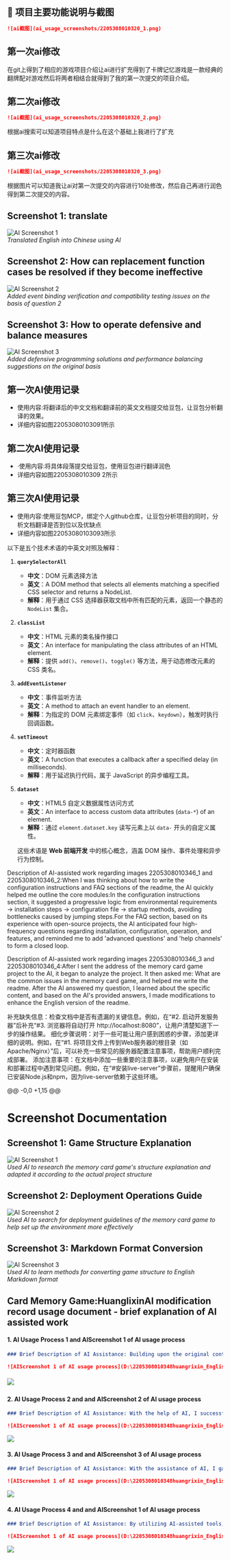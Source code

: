 
## 📮 项目主要功能说明与截图

```markdown
![ai截图](ai_usage_screenshots/2205308010320_1.png)
```
## 第一次ai修改
在git上得到了相应的游戏项目介绍让ai进行扩充得到了卡牌记忆游戏是一款经典的翻牌配对游戏然后将两者相结合就得到了我的第一次提交的项目介绍。

## 第二次ai修改
```markdown
![ai截图](ai_usage_screenshots/2205308010320_2.png)
```
根据ai搜索可以知道项目特点是什么在这个基础上我进行了扩充

## 第三次ai修改
```markdown
![ai截图](ai_usage_screenshots/2205308010320_3.png)
```
根据图片可以知道我让ai对第一次提交的内容进行10处修改，然后自己再进行润色得到第二次提交的内容。

<!-- by qinhaixia  -->

## Screenshot 1:  translate
![AI Screenshot 1](ai_usage_screenshots/2205308010311_1.png)  
*Translated English into Chinese using AI*

## Screenshot 2:  How can replacement function cases be resolved if they become ineffective
![AI Screenshot 2](ai_usage_screenshots/2205308010311_2.png)  
*Added event binding verification and compatibility testing issues on the basis of question 2*

## Screenshot 3: How to operate defensive and balance measures  
![AI Screenshot 3](ai_usage_screenshots/2205308010311_3.png)  
*Added defensive programming solutions and performance balancing suggestions on the original basis*

<!--by zhouxian-->



## 第一次AI使用记录

- 使用内容:将翻译后的中文文档和翻译前的英文文档提交给豆包，让豆包分析翻译的效果。
- 详细内容如图22053080103091所示

## 第二次AI使用记录

- ·使用内容:将具体段落提交给豆包，使用豆包进行翻译润色
- 详细内容如图2205308010309 2所示

## 第三次AI使用记录

- 使用内容:使用豆包MCP，绑定个人github仓库，让豆包分析项目的同时，分析文档翻译是否到位以及优缺点
- 详细内容如图22053080103093所示

<!-- by liyueying -->



以下是五个技术术语的中英文对照及解释：  

1. **`querySelectorAll`**  
   - **中文**：DOM 元素选择方法  
   - **英文**：A DOM method that selects all elements matching a specified CSS selector and returns a NodeList.  
   - **解释**：用于通过 CSS 选择器获取文档中所有匹配的元素，返回一个静态的 `NodeList` 集合。  

2. **`classList`**  
   - **中文**：HTML 元素的类名操作接口  
   - **英文**：An interface for manipulating the class attributes of an HTML element.  
   - **解释**：提供 `add()`、`remove()`、`toggle()` 等方法，用于动态修改元素的 CSS 类名。  

3. **`addEventListener`**  
   - **中文**：事件监听方法  
   - **英文**：A method to attach an event handler to an element.  
   - **解释**：为指定的 DOM 元素绑定事件（如 `click`、`keydown`），触发时执行回调函数。  

4. **`setTimeout`**  
   - **中文**：定时器函数  
   - **英文**：A function that executes a callback after a specified delay (in milliseconds).  
   - **解释**：用于延迟执行代码，属于 JavaScript 的异步编程工具。  

5. **`dataset`**  
   - **中文**：HTML5 自定义数据属性访问方式  
   - **英文**：An interface to access custom data attributes (`data-*`) of an element.  
   - **解释**：通过 `element.dataset.key` 读写元素上以 `data-` 开头的自定义属性。  
   
   这些术语是 **Web 前端开发** 中的核心概念，涵盖 DOM 操作、事件处理和异步行为控制。


<!-- by zhoujinyu -->


Description of AI-assisted work regarding images 2205308010346_1 and 2205308010346_2:When I was thinking about how to write the configuration instructions and FAQ sections of the readme, the AI quickly helped me outline the core modules:In the configuration instructions section, it suggested a progressive logic from environmental requirements → installation steps → configuration file → startup methods, avoiding bottlenecks caused by jumping steps.For the FAQ section, based on its experience with open-source projects, the AI anticipated four high-frequency questions regarding installation, configuration, operation, and features, and reminded me to add 'advanced questions' and 'help channels' to form a closed loop.

Description of AI-assisted work regarding images 2205308010346_3 and 2205308010346_4:After I sent the address of the memory card game project to the AI, it began to analyze the project. It then asked me: What are the common issues in the memory card game, and helped me write the readme. After the AI answered my question, I learned about the specific content, and based on the AI's provided answers, I made modifications to enhance the English version of the readme.

<!-- by chenqiaoling -->


补充缺失信息：检查文档中是否有遗漏的关键信息。例如，在“#2. 启动开发服务器”后补充“#3. 浏览器将自动打开 http://localhost:8080”，让用户清楚知道下一步的操作结果。
细化步骤说明：对于一些可能让用户感到困惑的步骤，添加更详细的说明。例如，在“#1. 将项目文件上传到Web服务器的根目录（如Apache/Nginx）”后，可以补充一些常见的服务器配置注意事项，帮助用户顺利完成部署。
添加注意事项：在文档中添加一些重要的注意事项，以避免用户在安装和部署过程中遇到常见问题。例如，在“#安装live-server”步骤前，提醒用户确保已安装Node.js和npm，因为live-server依赖于这些环境。

<!-- by huangyujun -->

@@ -0,0 +1,15 @@
# Screenshot Documentation

## Screenshot 1: Game Structure Explanation
![AI Screenshot 1](ai_usage_screenshots/2205308010331_1.png)  
*Used AI to research the memory card game's structure explanation and adapted it according to the actual project structure*

## Screenshot 2: Deployment Operations Guide  
![AI Screenshot 2](ai_usage_screenshots/2205308010331_2.png)  
*Used AI to search for deployment guidelines of the memory card game to help set up the environment more effectively*

## Screenshot 3: Markdown Format Conversion
![AI Screenshot 3](ai_usage_screenshots/2205308010331_3.png)  
*Used AI to learn methods for converting game structure to English Markdown format*

<!-- by dengsiyu  -->


## Card Memory Game:HuanglixinAI modification record usage document - brief explanation of AI assisted work

#### 1. AI Usage Process 1 and AIScreenshot 1 of AI usage process

```markdown
### Brief Description of AI Assistance: Building upon the original content, the AI-assisted explanation enhances clarity, readability, logical coherence, emphasis on key points, and memorability compared to the original rules (2). This improvement helps players better understand and grasp the game rules, thereby enhancing their gaming experience.
```

```markdown
![AIScreenshot 1 of AI usage process](D:\2205308010348huangrixin_EnglishFinalExperiment\images\2205308010348_1.png)
```

##### ![](D:\2205308010348huangrixin_EnglishFinalExperiment\images\2205308010348_1.png)

#### 2. AI Usage Process 2 and and AIScreenshot 2 of AI usage process

```markdown
### Brief Description of AI Assistance: With the help of AI, I successfully overcame numerous coding challenges encountered during the project implementation. For parts that I initially did not know or understand, the AI provided detailed explanations and guided me on how to correctly apply the code. Through this process, I not only mastered the usage techniques of the relevant code but also laid a solid foundation for subsequent project maintenance, ensuring the long-term stability and reliability of the project.
```

```markdown
![AIScreenshot 1 of AI usage process](D:\2205308010348huangrixin_EnglishFinalExperiment\images\images\images\2205308010348_2.png)
```

![](D:\2205308010348huangrixin_EnglishFinalExperiment\images\2205308010348_2.png)

#### 3. AI Usage Process 3 and and AIScreenshot 3 of AI usage process

```markdown
### Brief Description of AI Assistance: With the assistance of AI, I gained a deeper understanding of how to track code author information in the Visual Studio Code (VSCode) environment. This process not only deepened my appreciation for the importance of code management and version control but also taught me how to leverage VSCode's features to efficiently track code modification history and author information, thereby improving my work efficiency and code management capabilities in collaborative development.
```

```markdown
![AIScreenshot 1 of AI usage process](D:\2205308010348huangrixin_EnglishFinalExperiment\images\2205308010348_3.png)
```

![](D:\2205308010348huangrixin_EnglishFinalExperiment\images\2205308010348_3.png)

#### 4. AI Usage Process 4 and and AIScreenshot 1 of AI usage process

```markdown
### Brief Description of AI Assistance: By utilizing AI-assisted tools, I significantly improved the efficiency of translation tasks, making the originally tedious and complex translation work more streamlined and efficient. Additionally, during the translation of materials related to computer projects, I encountered and learned a large number of professional and important terms. These terms not only enriched my knowledge base but also laid a more solid foundation for my future translation work in the computer field.
```

```markdown
![AIScreenshot 1 of AI usage process](D:\2205308010348huangrixin_EnglishFinalExperiment\images\2205308010348_4.png)
```

![](D:\2205308010348huangrixin_EnglishFinalExperiment\images\2205308010348_4.png)

<!-- by huangrixin -->

